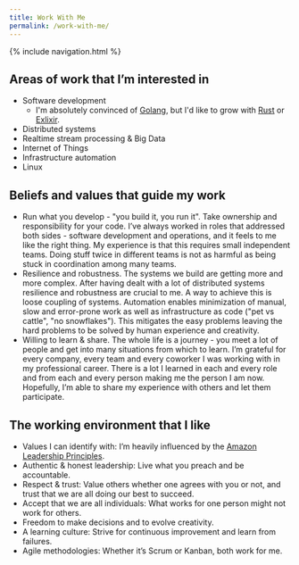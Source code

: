 ```yaml
---
title: Work With Me
permalink: /work-with-me/
---
```


{% include navigation.html %}

## Areas of work that I’m interested in

* Software development
  * I'm absolutely convinced of [Golang](https://golang.org/), but I'd like to grow with [Rust](https://www.rust-lang.org/) or [Exlixir](https://elixir-lang.org/).
* Distributed systems
* Realtime stream processing & Big Data
* Internet of Things
* Infrastructure automation
* Linux

## Beliefs and values that guide my work

* Run what you develop - "you build it, you run it". Take ownership and responsibility for your code. I’ve always worked in roles that addressed both sides - software development and operations, and it feels to me like the right thing. My experience is that this requires small independent teams. Doing stuff twice in different teams is not as harmful as being stuck in coordination among many teams.
* Resilience and robustness. The systems we build are getting more and more complex. After having dealt with a lot of distributed systems resilience and robustness are crucial to me. A way to achieve this is loose coupling of systems. Automation enables minimization of manual, slow and error-prone work as well as infrastructure as code ("pet vs cattle", "no snowflakes"). This mitigates the easy problems leaving the hard problems to be solved by human experience and creativity.
* Willing to learn & share. The whole life is a journey - you meet a lot of people and get into many situations from which to learn. I’m grateful for every company, every team and every coworker I was working with in my professional career. There is a lot I learned in each and every role and from each and every person making me the person I am now. Hopefully, I’m able to share my experience with others and let them participate.

## The working environment that I like

* Values I can identify with: I’m heavily influenced by the [Amazon Leadership Principles](https://www.amazon.jobs/en/principles).
* Authentic & honest leadership: Live what you preach and be accountable.
* Respect & trust: Value others whether one agrees with you or not, and trust that we are all doing our best to succeed.
* Accept that we are all individuals: What works for one person might not work for others.
* Freedom to make decisions and to evolve creativity.
* A learning culture: Strive for continuous improvement and learn from failures.
* Agile methodologies: Whether it’s Scrum or Kanban, both work for me.
